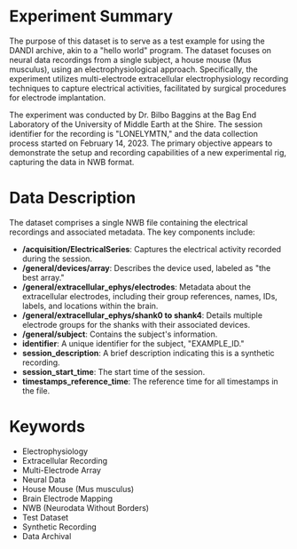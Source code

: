 # Experiment Summary

The purpose of this dataset is to serve as a test example for using the DANDI archive, akin to a "hello world" program. The dataset focuses on neural data recordings from a single subject, a house mouse (Mus musculus), using an electrophysiological approach. Specifically, the experiment utilizes multi-electrode extracellular electrophysiology recording techniques to capture electrical activities, facilitated by surgical procedures for electrode implantation.

The experiment was conducted by Dr. Bilbo Baggins at the Bag End Laboratory of the University of Middle Earth at the Shire. The session identifier for the recording is "LONELYMTN," and the data collection process started on February 14, 2023. The primary objective appears to demonstrate the setup and recording capabilities of a new experimental rig, capturing the data in NWB format.

# Data Description

The dataset comprises a single NWB file containing the electrical recordings and associated metadata. The key components include:

- **/acquisition/ElectricalSeries**: Captures the electrical activity recorded during the session.
- **/general/devices/array**: Describes the device used, labeled as "the best array."
- **/general/extracellular_ephys/electrodes**: Metadata about the extracellular electrodes, including their group references, names, IDs, labels, and locations within the brain.
- **/general/extracellular_ephys/shank0 to shank4**: Details multiple electrode groups for the shanks with their associated devices.
- **/general/subject**: Contains the subject's information.
- **identifier**: A unique identifier for the subject, "EXAMPLE_ID."
- **session_description**: A brief description indicating this is a synthetic recording.
- **session_start_time**: The start time of the session.
- **timestamps_reference_time**: The reference time for all timestamps in the file.

# Keywords

- Electrophysiology
- Extracellular Recording
- Multi-Electrode Array
- Neural Data
- House Mouse (Mus musculus)
- Brain Electrode Mapping
- NWB (Neurodata Without Borders)
- Test Dataset
- Synthetic Recording
- Data Archival


